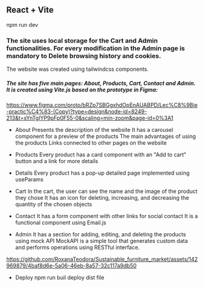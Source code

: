 ## React + Vite

npm run dev

### The site uses local storage for the Cart and Admin functionalities. For every modification in the Admin page is mandatory to Delete browsing history and cookies.

The website was created using tailwindcss components.

##### The site has five main pages: About, Products, Cart, Contact and Admin. It is created using Vite.js based on the prototype in Figma:

https://www.figma.com/proto/bRZp7SBGgxhdOpEnAUABPD/Lec%C8%9Bie-practic%C4%83-(Copy)?type=design&node-id=8249-213&t=sYnTgIYP9pFp0F55-0&scaling=min-zoom&page-id=0%3A1

- About
  Presents the description of the website
  It has a carousel component for a preview of the products
  The main advantages of using the products
  Links connected to other pages on the website

- Products
  Every product has a card component with an "Add to cart" button and a link for more details

- Details
  Every product has a pop-up detailed page implemented using useParams

- Cart
  In the cart, the user can see the name and the image of the product they chose
  It has an icon for deleting, increasing, and decreasing the quantity of the chosen objects

- Contact
  It has a form component with other links for social contact
  It is a functional component using Email.js

- Admin
  It has a section for adding, editing, and deleting the products using mock API
  MockAPI is a simple tool that generates custom data and performs operations using RESTful interface.

https://github.com/RoxanaTeodora/Sustainable_furniture_market/assets/142969879/4baf8d6e-5a06-46eb-8a57-32c117a9db50

- Deploy
  npm run buil
  deploy dist file
